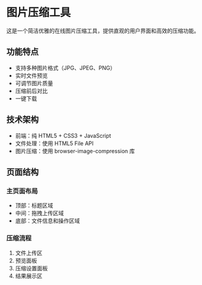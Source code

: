 # 图片压缩工具

这是一个简洁优雅的在线图片压缩工具，提供直观的用户界面和高效的压缩功能。

## 功能特点

- 支持多种图片格式（JPG、JPEG、PNG）
- 实时文件预览
- 可调节图片质量
- 压缩前后对比
- 一键下载

## 技术架构

- 前端：纯 HTML5 + CSS3 + JavaScript
- 文件处理：使用 HTML5 File API
- 图片压缩：使用 browser-image-compression 库

## 页面结构

### 主页面布局
- 顶部：标题区域
- 中间：拖拽上传区域
- 底部：文件信息和操作区域

### 压缩流程
1. 文件上传区
2. 预览面板
3. 压缩设置面板
4. 结果展示区 